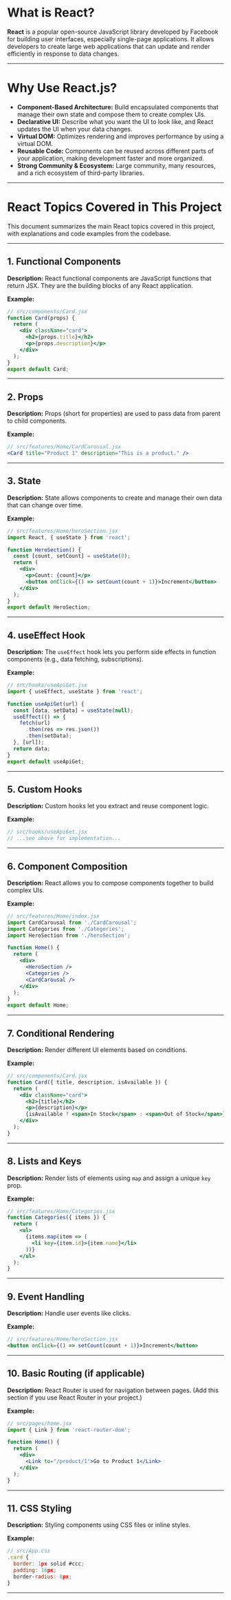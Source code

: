 # What is React?

**React** is a popular open-source JavaScript library developed by Facebook for building user interfaces, especially single-page applications. It allows developers to create large web applications that can update and render efficiently in response to data changes.

---

# Why Use React.js?

- **Component-Based Architecture:** Build encapsulated components that manage their own state and compose them to create complex UIs.
- **Declarative UI:** Describe what you want the UI to look like, and React updates the UI when your data changes.
- **Virtual DOM:** Optimizes rendering and improves performance by using a virtual DOM.
- **Reusable Code:** Components can be reused across different parts of your application, making development faster and more organized.
- **Strong Community & Ecosystem:** Large community, many resources, and a rich ecosystem of third-party libraries.

---

# React Topics Covered in This Project

This document summarizes the main React topics covered in this project, with explanations and code examples from the codebase.

---

## 1. Functional Components

**Description:**
React functional components are JavaScript functions that return JSX. They are the building blocks of any React application.

**Example:**
```jsx
// src/components/Card.jsx
function Card(props) {
  return (
    <div className="card">
      <h2>{props.title}</h2>
      <p>{props.description}</p>
    </div>
  );
}
export default Card;
```

---

## 2. Props

**Description:**
Props (short for properties) are used to pass data from parent to child components.

**Example:**
```jsx
// src/features/Home/CardCarousal.jsx
<Card title="Product 1" description="This is a product." />
```

---

## 3. State

**Description:**
State allows components to create and manage their own data that can change over time.

**Example:**
```jsx
// src/features/Home/heroSection.jsx
import React, { useState } from 'react';

function HeroSection() {
  const [count, setCount] = useState(0);
  return (
    <div>
      <p>Count: {count}</p>
      <button onClick={() => setCount(count + 1)}>Increment</button>
    </div>
  );
}
export default HeroSection;
```

---

## 4. useEffect Hook

**Description:**
The `useEffect` hook lets you perform side effects in function components (e.g., data fetching, subscriptions).

**Example:**
```jsx
// src/hooks/useApiGet.jsx
import { useEffect, useState } from 'react';

function useApiGet(url) {
  const [data, setData] = useState(null);
  useEffect(() => {
    fetch(url)
      .then(res => res.json())
      .then(setData);
  }, [url]);
  return data;
}
export default useApiGet;
```

---

## 5. Custom Hooks

**Description:**
Custom hooks let you extract and reuse component logic.

**Example:**
```jsx
// src/hooks/useApiGet.jsx
// ...see above for implementation...
```

---

## 6. Component Composition

**Description:**
React allows you to compose components together to build complex UIs.

**Example:**
```jsx
// src/features/Home/index.jsx
import CardCarousal from './CardCarousal';
import Categories from './Categories';
import HeroSection from './heroSection';

function Home() {
  return (
    <div>
      <HeroSection />
      <Categories />
      <CardCarousal />
    </div>
  );
}
export default Home;
```

---

## 7. Conditional Rendering

**Description:**
Render different UI elements based on conditions.

**Example:**
```jsx
// src/components/Card.jsx
function Card({ title, description, isAvailable }) {
  return (
    <div className="card">
      <h2>{title}</h2>
      <p>{description}</p>
      {isAvailable ? <span>In Stock</span> : <span>Out of Stock</span>}
    </div>
  );
}
```

---

## 8. Lists and Keys

**Description:**
Render lists of elements using `map` and assign a unique `key` prop.

**Example:**
```jsx
// src/features/Home/Categories.jsx
function Categories({ items }) {
  return (
    <ul>
      {items.map(item => (
        <li key={item.id}>{item.name}</li>
      ))}
    </ul>
  );
}
```

---

## 9. Event Handling

**Description:**
Handle user events like clicks.

**Example:**
```jsx
// src/features/Home/heroSection.jsx
<button onClick={() => setCount(count + 1)}>Increment</button>
```

---

## 10. Basic Routing (if applicable)

**Description:**
React Router is used for navigation between pages. (Add this section if you use React Router in your project.)

**Example:**
```jsx
// src/pages/home.jsx
import { Link } from 'react-router-dom';

function Home() {
  return (
    <div>
      <Link to="/product/1">Go to Product 1</Link>
    </div>
  );
}
```

---

## 11. CSS Styling

**Description:**
Styling components using CSS files or inline styles.

**Example:**
```jsx
// src/App.css
.card {
  border: 1px solid #ccc;
  padding: 16px;
  border-radius: 8px;
}
```

---


